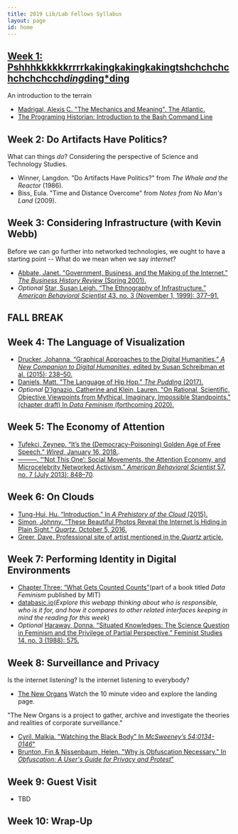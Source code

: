 ```yaml
---
title: 2019 Lib/Lab Fellows Syllabus
layout: page
id: home
---
```


## [Week 1: Pshhhkkkkkkrrrrkakingkakingkakingtshchchchchchchchcch*ding*ding*ding](https://observablehq.com/@bulbil/pshhhkkkkkkrrrrkakingkakingkakingtshchchchchchchch)

An introduction to the terrain

- [Madrigal, Alexis C. "The Mechanics and Meaning". The Atlantic.](https://www.theatlantic.com/technology/archive/2012/06/the-mechanics-and-meaning-of-that-ol-dial-up-modem-sound/257816/)
- [The Programing Historian: Introduction to the Bash Command Line](https://programminghistorian.org/en/lessons/intro-to-bash)

## Week 2: Do Artifacts Have Politics?

What can things *do*? Considering the perspective of Science and Technology Studies.

- Winner, Langdon. "Do Artifacts Have Politics?" from *The Whale and the Reactor* (1986).
- Biss, Eula. "Time and Distance Overcome" from *Notes from No Man's Land* (2009).

## Week 3: Considering Infrastructure (with Kevin Webb)

Before we can go further into networked technologies, we ought to have a starting point -- What do we mean when we say *internet*?

- [Abbate, Janet. "Government, Business, and the Making of the Internet." *The Business History Review* (Spring 2001).](https://www.zotero.org/groups/2224126/liblab/items/CE7JGUQ9/file)
- *Optional* [Star, Susan Leigh. “The Ethnography of Infrastructure.” *American Behavioral Scientist* 43, no. 3 (November 1, 1999): 377–91.](https://www.zotero.org/groups/2224126/liblab/items/J7SKFFFS/file)

## FALL BREAK

## Week 4: The Language of Visualization

- [Drucker, Johanna. “Graphical Approaches to the Digital Humanities.” *A New Companion to Digital Humanities*, edited by Susan Schreibman et al. (2015): 238–50.](https://www.zotero.org/groups/2224126/liblab/items/VAE35BCK/file)
- [Daniels, Matt. "The Language of Hip Hop." *The Pudding* (2017).](https://pudding.cool/2017/02/vocabulary/)
- *Optional* [D'Ignazio, Catherine and Klein, Lauren. "On Rational, Scientific, Objective Viewpoints from Mythical, Imaginary, Impossible Standpoints." (chapter draft) In *Data Feminism* (forthcoming 2020).](https://bookbook.pubpub.org/pub/8tjbs2x5)

## Week 5: The Economy of Attention

- [Tufekci, Zeynep. “It’s the (Democracy-Poisoning) Golden Age of Free Speech.” *Wired*, January 16, 2018.](https://www.wired.com/story/free-speech-issue-tech-turmoil-new-censorship/).
- [———. “‘Not This One’: Social Movements, the Attention Economy, and Microcelebrity Networked Activism.” *American Behavioral Scientist* 57, no. 7 (July 2013): 848–70](https://www.zotero.org/groups/2224126/liblab/items/SVR9CWXC/file).

## Week 6: On Clouds

- [Tung-Hui, Hu. “Introduction.” In *A Prehistory of the Cloud* (2015).](https://www.zotero.org/groups/2224126/liblab/items/F5FXBWLS/file)
- [Simon, Johnny. “These Beautiful Photos Reveal the Internet Is Hiding in Plain Sight.” *Quartz*. October 5, 2016.](https://qz.com/770849/these-beautiful-photos-reveal-the-internet-is-hiding-in-plain-sight/)
- [Greer, Dave. Professional site of artist mentioned in the *Quartz* article.](https://davegreer.cc/INTERNET)

## Week 7: Performing Identity in Digital Environments

- [Chapter Three: “What Gets Counted Counts”](https://bookbook.pubpub.org/pub/rykaknh1)(part of a book titled *Data Feminism* published by MIT)
- [databasic.io](https://databasic.io/en/)(*Explore this webapp thinking about who is responsible, who is it for, and how it compares to other related interfaces keeping in mind the reading for this week*)
- *Optional* [Haraway, Donna. “Situated Knowledges: The Science Question in Feminism and the Privilege of Partial Perspective.” Feminist Studies 14, no. 3 (1988): 575.](https://philpapers.org/archive/HARSKT.pdf)

## Week 8: Surveillance and Privacy

Is the internet listening? Is the internet listening to everybody?

- [The New Organs](https://neworgans.net/) Watch the 10 minute video and explore the landing page.

"The New Organs is a project to gather, archive and investigate the theories and realities of corporate surveillance."

- [Cyril, Malkia. "Watching the Black Body" In *McSweeney’s 54:0134-0146*"](https://www.zotero.org/groups/2224126/liblab/items/NQER9C8U/file)
- [Brunton, Fin & Nissenbaum, Helen. "Why is Obfuscation Necessary." In *Obfuscation: A User's Guide for Privacy and Protest*"](https://www.zotero.org/groups/2224126/liblab/items/386WF94A/file)


## Week 9: Guest Visit
- TBD
## Week 10: Wrap-Up
